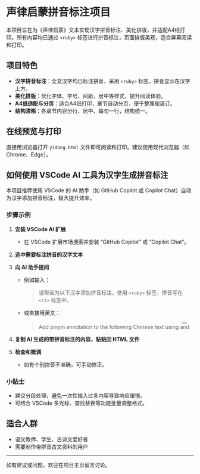 # 声律启蒙拼音标注项目

本项目旨在为《声律启蒙》文本实现汉字拼音标注、美化排版，并适配A4纸打印。所有内容均已通过
`<ruby>` 标签进行拼音标注，页面排版美观，适合屏幕阅读和打印。

## 项目特色

- **汉字拼音标注**：全文汉字均已标注拼音，采用 `<ruby>`
  标签，拼音显示在汉字上方。
- **美化排版**：优化字体、字号、间距、居中等样式，提升阅读体验。
- **A4纸适配与分页**：适合A4纸打印，章节自动分页，便于整理和装订。
- **结构清晰**：各章节内容分行、居中、每句一行，结构统一。

## 在线预览与打印

直接用浏览器打开 `yidong.html` 文件即可阅读和打印。建议使用现代浏览器（如
Chrome、Edge）。

## 如何使用 VSCode AI 工具为汉字生成拼音标注

本项目推荐使用 VSCode 的 AI 助手（如 GitHub Copilot 或 Copilot
Chat）自动为汉字添加拼音标注，极大提升效率。

### 步骤示例

1. **安装 VSCode AI 扩展**
   - 在 VSCode 扩展市场搜索并安装 “GitHub Copilot” 或 “Copilot Chat”。

2. **选中需要标注拼音的汉字文本**

3. **向 AI 助手提问**
   - 例如输入：
     > 请帮我为以下汉字添加拼音标注，使用 `<ruby>` 标签，拼音写在 `<rt>`
     > 标签中。
   - 或直接用英文：
     > Add pinyin annotation to the following Chinese text using <ruby> and <rt>
     > tags.

4. **复制 AI 生成的带拼音标注的内容，粘贴回 HTML 文件**

5. **检查和微调**
   - 如有个别拼音不准确，可手动修正。

### 小贴士

- 建议分段处理，避免一次性输入过多内容导致响应缓慢。
- 可结合 VSCode 多光标、查找替换等功能批量调整格式。

## 适合人群

- 语文教师、学生、古诗文爱好者
- 需要制作带拼音古文资料的用户


---

如有建议或问题，欢迎在项目主页留言讨论。
